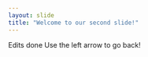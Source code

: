 ```yaml
---
layout: slide
title: "Welcome to our second slide!"
---
```

Edits done
Use the left arrow to go back!
